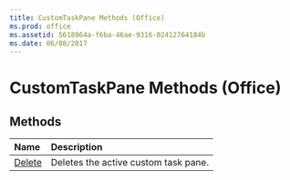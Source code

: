 ```yaml
---
title: CustomTaskPane Methods (Office)
ms.prod: office
ms.assetid: 5618964a-f6ba-46ae-9316-02412764184b
ms.date: 06/08/2017
---
```



# CustomTaskPane Methods (Office)

## Methods



|**Name**|**Description**|
|:-----|:-----|
|[Delete](customtaskpane-delete-method-office.md)|Deletes the active custom task pane.|

